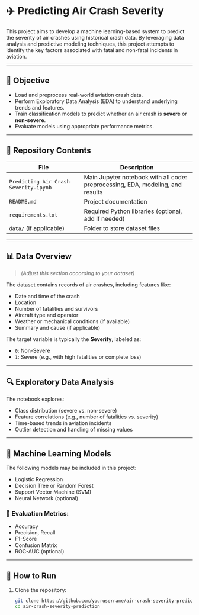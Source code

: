 # ✈️ Predicting Air Crash Severity

This project aims to develop a machine learning-based system to predict the severity of air crashes using historical crash data. By leveraging data analysis and predictive modeling techniques, this project attempts to identify the key factors associated with fatal and non-fatal incidents in aviation.

---

## 📌 Objective

- Load and preprocess real-world aviation crash data.
- Perform Exploratory Data Analysis (EDA) to understand underlying trends and features.
- Train classification models to predict whether an air crash is **severe** or **non-severe**.
- Evaluate models using appropriate performance metrics.

---

## 📁 Repository Contents

| File | Description |
|------|-------------|
| `Predicting Air Crash Severity.ipynb` | Main Jupyter notebook with all code: preprocessing, EDA, modeling, and results |
| `README.md` | Project documentation |
| `requirements.txt` | Required Python libraries (optional, add if needed) |
| `data/` (if applicable) | Folder to store dataset files |

---

## 📊 Data Overview

> *(Adjust this section according to your dataset)*

The dataset contains records of air crashes, including features like:
- Date and time of the crash
- Location
- Number of fatalities and survivors
- Aircraft type and operator
- Weather or mechanical conditions (if available)
- Summary and cause (if applicable)

The target variable is typically the **Severity**, labeled as:
- `0`: Non-Severe
- `1`: Severe (e.g., with high fatalities or complete loss)

---

## 🔍 Exploratory Data Analysis

The notebook explores:
- Class distribution (severe vs. non-severe)
- Feature correlations (e.g., number of fatalities vs. severity)
- Time-based trends in aviation incidents
- Outlier detection and handling of missing values

---

## 🧠 Machine Learning Models

The following models may be included in this project:
- Logistic Regression
- Decision Tree or Random Forest
- Support Vector Machine (SVM)
- Neural Network (optional)

### 🧪 Evaluation Metrics:
- Accuracy
- Precision, Recall
- F1-Score
- Confusion Matrix
- ROC-AUC (optional)

---

## 🚀 How to Run

1. Clone the repository:

   ```bash
   git clone https://github.com/yourusername/air-crash-severity-prediction.git
   cd air-crash-severity-prediction
